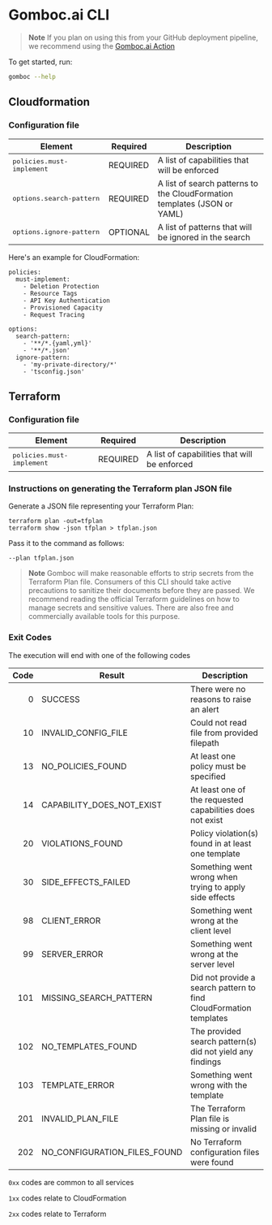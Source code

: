 # Gomboc.ai CLI

> **Note**
> If you plan on using this from your GitHub deployment pipeline, we recommend using the [Gomboc.ai Action](https://github.com/Gomboc-AI/cloudformation)


To get started, run:

```bash
gomboc --help
```

## Cloudformation

### Configuration file

| Element | Required | Description |
| --- | --- | --- |
| <kbd>policies.must-implement</kbd> | REQUIRED | A list of capabilities that will be enforced |
| <kbd>options.search&#x2011;pattern</kbd> | REQUIRED |  A list of search patterns to the CloudFormation templates (JSON or YAML) |
| <kbd>options.ignore&#x2011;pattern</kbd> | OPTIONAL |  A list of patterns that will be ignored in the search |

Here's an example for CloudFormation:

```
policies: 
  must-implement:
    - Deletion Protection
    - Resource Tags
    - API Key Authentication
    - Provisioned Capacity
    - Request Tracing

options:
  search-pattern:
    - '**/*.{yaml,yml}'
    - '**/*.json'
  ignore-pattern:
    - 'my-private-directory/*'
    - 'tsconfig.json'
```

## Terraform

### Configuration file

| Element | Required | Description |
| --- | --- | --- |
| <kbd>policies.must-implement</kbd> | REQUIRED | A list of capabilities that will be enforced |

### Instructions on generating the Terraform plan JSON file

Generate a JSON file representing your Terraform Plan: 

```
terraform plan -out=tfplan
terraform show -json tfplan > tfplan.json
```

Pass it to the command as follows:

`--plan tfplan.json` 

> **Note**
> Gomboc will make reasonable efforts to strip secrets from the Terraform Plan file. Consumers of this CLI should take active precautions to sanitize their documents before they are passed. We recommend reading the official Terraform guidelines on how to manage secrets and sensitive values. There are also free and commercially available tools for this purpose.

### Exit Codes

The execution will end with one of the following codes

| Code | Result | Description |
| ---: | --- | --- |
|  0 | SUCCESS | There were no reasons to raise an alert |
| 10 | INVALID_CONFIG_FILE | Could not read file from provided filepath |
| 13 | NO_POLICIES_FOUND | At least one policy must be specified |
| 14 | CAPABILITY_DOES_NOT_EXIST | At least one of the requested capabilities does not exist |
| 20 | VIOLATIONS_FOUND | Policy violation(s) found in at least one template |
| 30 | SIDE_EFFECTS_FAILED | Something went wrong when trying to apply side effects |
| 98 | CLIENT_ERROR | Something went wrong at the client level |
| 99 | SERVER_ERROR | Something went wrong at the server level |
| 101 | MISSING_SEARCH_PATTERN | Did not provide a search pattern to find CloudFormation templates|
| 102 | NO_TEMPLATES_FOUND | The provided search pattern(s) did not yield any findings |
| 103 | TEMPLATE_ERROR | Something went wrong with the template |
| 201 | INVALID_PLAN_FILE | The Terraform Plan file is missing or invalid |
| 202 | NO_CONFIGURATION_FILES_FOUND | No Terraform configuration files were found |

`0xx` codes are common to all services

`1xx` codes relate to CloudFormation

`2xx` codes relate to Terraform
